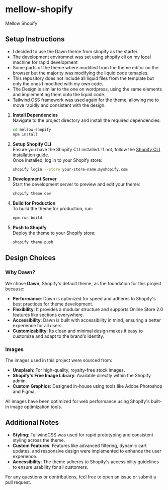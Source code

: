 # mellow-shopify
Mellow Shopify

## Setup Instructions

- I decided to use the Dawn theme from shopify as the starter. 
- The development enviromnet was set using shopify cli on my local machine for rapid development
- Some parts of the theme where modified from the theme editor on the browser but the majority was modifying the liquid code temaples.
- This repository does not include all liquid files from the template but only the ones I modified with my own code.
- The Design is similar to the one on wordpress, using the same elements and implementing them onto the liquid code.
- Tailwind CSS framework was used again for the theme, allowing me to move rapidly and consistent with the design.


1. **Install Dependencies**  
   Navigate to the project directory and install the required dependencies:
   ```bash
   cd mellow-shopify
   npm install
   ```

3. **Setup Shopify CLI**  
   Ensure you have the Shopify CLI installed. If not, follow the [Shopify CLI installation guide](https://shopify.dev/docs/themes/tools/cli/installation).  
   Once installed, log in to your Shopify store:
   ```bash
   shopify login --store your-store-name.myshopify.com
   ```

4. **Development Server**  
   Start the development server to preview and edit your theme:
   ```bash
   shopify theme dev
   ```

5. **Build for Production**  
   To build the theme for production, run:
   ```bash
   npm run build
   ```

6. **Push to Shopify**  
   Deploy the theme to your Shopify store:
   ```bash
   shopify theme push
   ```

## Design Choices

### Why Dawn?  
We chose **Dawn**, Shopify's default theme, as the foundation for this project because:  
- **Performance**: Dawn is optimized for speed and adheres to Shopify's best practices for theme development.  
- **Flexibility**: It provides a modular structure and supports Online Store 2.0 features like sections everywhere.  
- **Accessibility**: Dawn is built with accessibility in mind, ensuring a better experience for all users.  
- **Customizability**: Its clean and minimal design makes it easy to customize and adapt to the brand's identity.

### Images  
The images used in this project were sourced from:  
- **Unsplash**: For high-quality, royalty-free stock images.  
- **Shopify's Free Image Library**: Available directly within the Shopify admin.  
- **Custom Graphics**: Designed in-house using tools like Adobe Photoshop and Figma.  

All images have been optimized for web performance using Shopify's built-in image optimization tools.

## Additional Notes

- **Styling**: TailwindCSS was used for rapid prototyping and consistent styling across the theme.  
- **Custom Features**: Features like advanced filtering, dynamic cart updates, and responsive design were implemented to enhance the user experience.  
- **Accessibility**: The theme adheres to Shopify's accessibility guidelines to ensure usability for all customers.

For any questions or contributions, feel free to open an issue or submit a pull request.